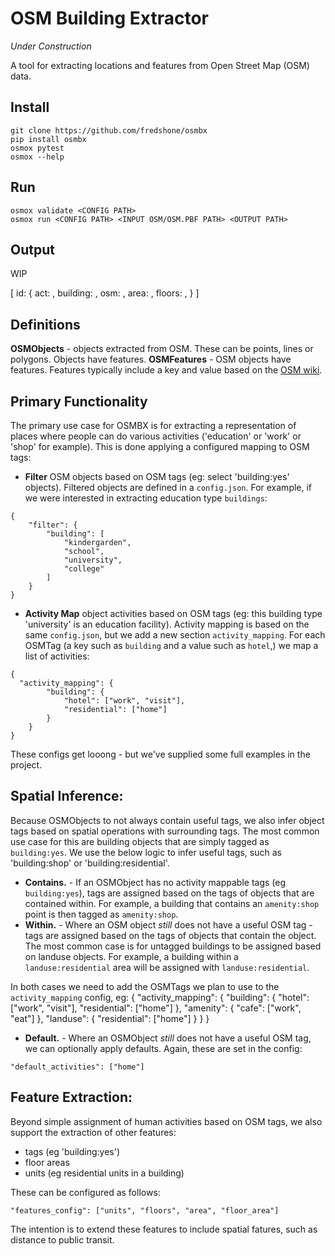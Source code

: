 # OSM Building Extractor

*Under Construction*

A tool for extracting locations and features from Open Street Map (OSM) data.

## Install

```
git clone https://github.com/fredshone/osmbx
pip install osmbx
osmox pytest
osmox --help
```

## Run

```
osmox validate <CONFIG PATH>
osmox run <CONFIG PATH> <INPUT OSM/OSM.PBF PATH> <OUTPUT PATH>
```

## Output

WIP

[
    id: {
        act: ,
        building: ,
        osm: ,
        area: ,
        floors: ,
    }
]

## Definitions

**OSMObjects** - objects extracted from OSM. These can be points, lines or polygons. Objects have features.
**OSMFeatures** - OSM objects have features. Features typically include a key and value based on the [OSM wiki](https://wiki.openstreetmap.org/wiki/Map_features).

## Primary Functionality

The primary use case for OSMBX is for extracting a representation of places where people can do various activities ('education' or 'work' or 'shop' for example). This is done applying a configured mapping to OSM tags:

- **Filter** OSM objects based on OSM tags (eg: select 'building:yes' objects). Filtered objects are defined in a `config.json`. For example, if we were interested in extracting education type `buildings`:
```
{
    "filter": {
        "building": [
            "kindergarden",
            "school",
            "university",
            "college"
        ]
    }
}
```
- **Activity Map** object activities based on OSM tags (eg: this building type 'university' is an education facility). Activity mapping is based on the same `config.json`, but we add a new section `activity_mapping`. For each OSMTag (a key such as `building` and a value such as `hotel`,) we map a list of activities:
```
{
  "activity_mapping": {
        "building": {
            "hotel": ["work", "visit"],
            "residential": ["home"]
        }
    }
}
```
These configs get looong - but we've supplied some full examples in the project.

## Spatial Inference:

Because OSMObjects to not always contain useful tags, we also infer object tags based on spatial operations with surrounding tags. The most common use case for this are building objects that are simply tagged as `building:yes`. We use the below logic to infer useful tags, such as 'building:shop' or 'building:residential'.

- **Contains.** - If an OSMObject has no activity mappable tags (eg `building:yes`), tags are assigned based on the tags of objects that are contained within. For example, a building that contains an `amenity:shop` point is then tagged as `amenity:shop`.
- **Within.** - Where an OSM object *still* does not have a useful OSM tag - tags are assigned based on the tags of objects that contain the object. The most common case is for untagged buildings to be assigned based on landuse objects. For example, a building within a `landuse:residential` area will be assigned with `landuse:residential`.

In both cases we need to add the OSMTags we plan to use to the `activity_mapping` config, eg:
{
  "activity_mapping": {
        "building": {
            "hotel": ["work", "visit"],
            "residential": ["home"]
        },
        "amenity": {
          "cafe": ["work", "eat"]
        },
        "landuse": {
          "residential": ["home"]
        }
    }
}

- **Default.** - Where an OSMObject *still* does not have a useful OSM tag, we can optionally apply defaults. Again, these are set in the config:
```
"default_activities": ["home"]
```

## Feature Extraction:

Beyond simple assignment of human activities based on OSM tags, we also support the extraction of other features:

- tags (eg 'building:yes')
- floor areas
- units (eg residential units in a building)

These can be configured as follows:

```
"features_config": ["units", "floors", "area", "floor_area"]
```

The intention is to extend these features to include spatial fatures, such as distance to public transit.
